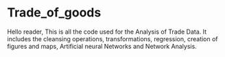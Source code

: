 # Trade_of_goods

Hello reader,
This is all the code used for the Analysis of Trade Data. It includes the cleansing operations, transformations, regression, creation of figures and maps, Artificial neural Networks and Network Analysis.
